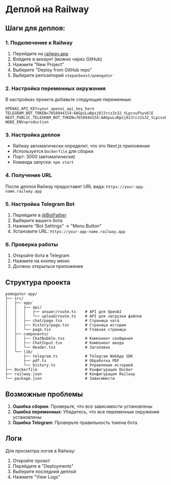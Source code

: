 # Деплой на Railway

## Шаги для деплоя:

### 1. Подключение к Railway
1. Перейдите на [railway.app](https://railway.app)
2. Войдите в аккаунт (можно через GitHub)
3. Нажмите "New Project"
4. Выберите "Deploy from GitHub repo"
5. Выберите репозиторий `stepanboost/pomogator`

### 2. Настройка переменных окружения
В настройках проекта добавьте следующие переменные:

```
OPENAI_API_KEY=your_openai_api_key_here
TELEGRAM_BOT_TOKEN=7658944154:AAGpuLuBpxj0JJrcz2x32_tLpcvuFhyvblE
NEXT_PUBLIC_TELEGRAM_BOT_TOKEN=7658944154:AAGpuLuBpxj0JJrcz2x32_tLpcvuFhyvblE
NODE_ENV=production
```

### 3. Настройка деплоя
- Railway автоматически определит, что это Next.js приложение
- Используется `Dockerfile` для сборки
- Порт: 3000 (автоматически)
- Команда запуска: `npm start`

### 4. Получение URL
После деплоя Railway предоставит URL вида:
`https://your-app-name.railway.app`

### 5. Настройка Telegram Bot
1. Перейдите в [@BotFather](https://t.me/botfather)
2. Выберите вашего бота
3. Нажмите "Bot Settings" → "Menu Button"
4. Установите URL: `https://your-app-name.railway.app`

### 6. Проверка работы
1. Откройте бота в Telegram
2. Нажмите на кнопку меню
3. Должно открыться приложение

## Структура проекта

```
pomogator-app/
├── src/
│   ├── app/
│   │   ├── api/
│   │   │   ├── answer/route.ts    # API для OpenAI
│   │   │   └── upload/route.ts    # API для загрузки файлов
│   │   ├── chat/page.tsx          # Страница чата
│   │   ├── history/page.tsx       # Страница истории
│   │   └── page.tsx               # Главная страница
│   ├── components/
│   │   ├── ChatBubble.tsx         # Компонент сообщения
│   │   ├── ChatInput.tsx          # Компонент ввода
│   │   └── Header.tsx             # Заголовок
│   └── lib/
│       ├── telegram.ts            # Telegram WebApp SDK
│       ├── pdf.ts                 # Обработка PDF
│       └── history.ts             # Управление историей
├── Dockerfile                     # Конфигурация Docker
├── railway.json                   # Конфигурация Railway
└── package.json                   # Зависимости
```

## Возможные проблемы

1. **Ошибка сборки**: Проверьте, что все зависимости установлены
2. **Ошибка переменных**: Убедитесь, что все переменные окружения установлены
3. **Ошибка Telegram**: Проверьте правильность токена бота

## Логи
Для просмотра логов в Railway:
1. Откройте проект
2. Перейдите в "Deployments"
3. Выберите последний деплой
4. Нажмите "View Logs"
